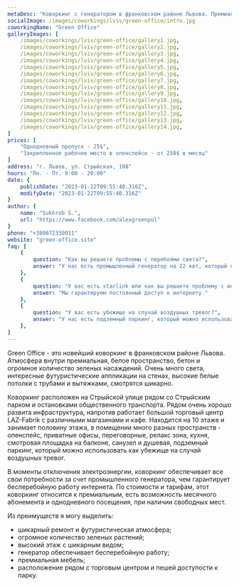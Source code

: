 ```yaml
---
metaDesc: "Коворкинг с генератором в франковском районе Львова. Премиальный ремонт, аренда офисов для команд и отдельных мест в опенспейсе для фрилансеров."
socialImage: /images/coworkings/lviv/green-office/intro.jpg
coworkingName: "Green Office"
galleryImages: [
	/images/coworkings/lviv/green-office/gallery1.jpg,
	/images/coworkings/lviv/green-office/gallery2.jpg,
	/images/coworkings/lviv/green-office/gallery3.jpg,
	/images/coworkings/lviv/green-office/gallery4.jpg,
	/images/coworkings/lviv/green-office/gallery5.jpg,
	/images/coworkings/lviv/green-office/gallery6.jpg,
	/images/coworkings/lviv/green-office/gallery7.jpg,
	/images/coworkings/lviv/green-office/gallery8.jpg,
	/images/coworkings/lviv/green-office/gallery9.jpg,
	/images/coworkings/lviv/green-office/gallery10.jpg,
	/images/coworkings/lviv/green-office/gallery11.jpg,
	/images/coworkings/lviv/green-office/gallery12.jpg,
	/images/coworkings/lviv/green-office/gallery13.jpg,
	/images/coworkings/lviv/green-office/gallery14.jpg,
]
prices: [
	"Однодневный пропуск - 25$",
	"Закрепленное рабочее место в опенспейсе - от 250$ в месяц"
]
address: "г. Львов, ул. Стрыйская, 108"
hours: "Пн. - Пт. 9:00 - 20:00"
date: {
	publishDate: "2023-01-22T09:55:40.316Z",
	modifyDate: "2023-01-22T09:55:40.316Z"
}
author: {
	name: "Sukhrob S.",
	url: "https://www.facebook.com/alexgreenpol"
}
phone: "+380672330011"
website: "green-office.site"
faq: [
	{
		question: "Как вы решаете проблемы с перебоями света?", 
		answer: "У нас есть промышленный генератор на 22 квт, который покрывает все наши потребности."
	},
	{
		question: "У вас есть starlink или как вы решаете проблему с интернетом?", 
		answer: "Мы гарантируем постоянный доступ к интернету."
	},
	{
		question: "У вас есть убежище на случай воздушных тревог?", 
		answer: "У нас есть подземный паркинг, который можно использовать в качестве убежища."
	},
]
---
```


Green Office - это новейший коворкинг в франковском районе Львова. Атмосфера внутри премиальная, белое пространство, бетон и огромное количество зеленых насаждений. Очень много света, интересные футуристические аппликации на стенах, высокие белые потолки с трубами и вытяжками, смотрятся шикарно.

Коворкинг расположен на Стрыйской улице рядом со Стрыйским парком и остановками общественного транспорта. Рядом очень хорошо развита инфраструктура, напротив работает большой торговый центр LAZ-Fabrik с различными магазинами и кафе. Находится на 10 этаже и занимает половину этажа, в помещении много разных пространств - опенспейс, приватные офисы, переговорные, релакс зона, кухня, смотровая площадка на балконе, санузел и душевая, подземный паркинг, который можно использовать как убежище на случай воздушных тревог.

В моменты отключения электроэнергии, коворкинг обеспечивает все свои потребности за счет промышленного генератора, чем гарантирует бесперебойную работу интернета. По стоимости и тарифам, этот коворкинг относится к премиальным, есть возможность месячного абонемента и однодневного посещения, при наличии свободных мест.

Из преимуществ я могу выделить:

-   шикарный ремонт и футуристическая атмосфера;
-   огромное количество зеленых растений;
-   высокий этаж с шикарным видом;
-   генератор обеспечивает бесперебойную работу;
-   премиальная мебель;
-   расположение рядом с торговым центром и пешей доступости к парку.
